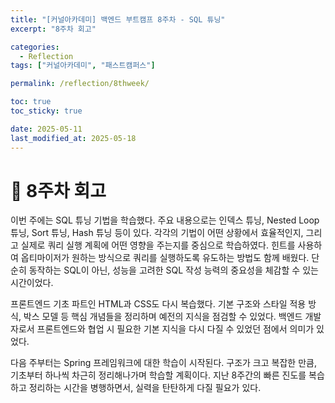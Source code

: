 ```yaml
---
title: "[커널아카데미] 백엔드 부트캠프 8주차 - SQL 튜닝"
excerpt: "8주차 회고"

categories:
  - Reflection
tags: ["커널아카데미", "패스트캠퍼스"]

permalink: /reflection/8thweek/

toc: true
toc_sticky: true

date: 2025-05-11
last_modified_at: 2025-05-18
---
```


# 📜 8주차 회고
이번 주에는 SQL 튜닝 기법을 학습했다. 주요 내용으로는 인덱스 튜닝, Nested Loop 튜닝, Sort 튜닝, Hash 튜닝 등이 있다. 각각의 기법이 어떤 상황에서 효율적인지, 그리고 실제로 쿼리 실행 계획에 어떤 영향을 주는지를 중심으로 학습하였다. 힌트를 사용하여 옵티마이저가 원하는 방식으로 쿼리를 실행하도록 유도하는 방법도 함께 배웠다.
단순히 동작하는 SQL이 아닌, 성능을 고려한 SQL 작성 능력의 중요성을 체감할 수 있는 시간이었다.

프론트엔드 기초 파트인 HTML과 CSS도 다시 복습했다. 기본 구조와 스타일 적용 방식, 박스 모델 등 핵심 개념들을 정리하며 예전의 지식을 점검할 수 있었다. 백엔드 개발자로서 프론트엔드와 협업 시 필요한 기본 지식을 다시 다질 수 있었던 점에서 의미가 있었다.

다음 주부터는 Spring 프레임워크에 대한 학습이 시작된다. 구조가 크고 복잡한 만큼, 기초부터 하나씩 차근히 정리해나가며 학습할 계획이다. 지난 8주간의 빠른 진도를 복습하고 정리하는 시간을 병행하면서, 실력을 탄탄하게 다질 필요가 있다.